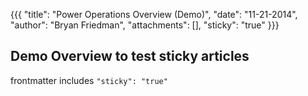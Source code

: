 {{{
  "title": "Power Operations Overview (Demo)",
  "date": "11-21-2014",
  "author": "Bryan Friedman",
  "attachments": [],
  "sticky": "true"
}}}

## Demo Overview to test sticky articles

frontmatter includes `"sticky": "true"`